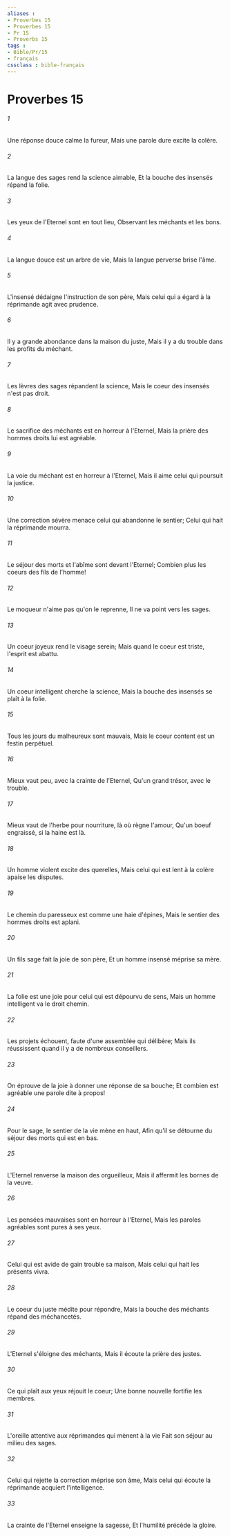 ```yaml
---
aliases : 
- Proverbes 15
- Proverbes 15
- Pr 15
- Proverbs 15
tags : 
- Bible/Pr/15
- français
cssclass : bible-français
---
```


# Proverbes 15

###### 1
Une réponse douce calme la fureur, Mais une parole dure excite la colère.
###### 2
La langue des sages rend la science aimable, Et la bouche des insensés répand la folie.
###### 3
Les yeux de l'Eternel sont en tout lieu, Observant les méchants et les bons.
###### 4
La langue douce est un arbre de vie, Mais la langue perverse brise l'âme.
###### 5
L'insensé dédaigne l'instruction de son père, Mais celui qui a égard à la réprimande agit avec prudence.
###### 6
Il y a grande abondance dans la maison du juste, Mais il y a du trouble dans les profits du méchant.
###### 7
Les lèvres des sages répandent la science, Mais le coeur des insensés n'est pas droit.
###### 8
Le sacrifice des méchants est en horreur à l'Eternel, Mais la prière des hommes droits lui est agréable.
###### 9
La voie du méchant est en horreur à l'Eternel, Mais il aime celui qui poursuit la justice.
###### 10
Une correction sévère menace celui qui abandonne le sentier; Celui qui hait la réprimande mourra.
###### 11
Le séjour des morts et l'abîme sont devant l'Eternel; Combien plus les coeurs des fils de l'homme!
###### 12
Le moqueur n'aime pas qu'on le reprenne, Il ne va point vers les sages.
###### 13
Un coeur joyeux rend le visage serein; Mais quand le coeur est triste, l'esprit est abattu.
###### 14
Un coeur intelligent cherche la science, Mais la bouche des insensés se plaît à la folie.
###### 15
Tous les jours du malheureux sont mauvais, Mais le coeur content est un festin perpétuel.
###### 16
Mieux vaut peu, avec la crainte de l'Eternel, Qu'un grand trésor, avec le trouble.
###### 17
Mieux vaut de l'herbe pour nourriture, là où règne l'amour, Qu'un boeuf engraissé, si la haine est là.
###### 18
Un homme violent excite des querelles, Mais celui qui est lent à la colère apaise les disputes.
###### 19
Le chemin du paresseux est comme une haie d'épines, Mais le sentier des hommes droits est aplani.
###### 20
Un fils sage fait la joie de son père, Et un homme insensé méprise sa mère.
###### 21
La folie est une joie pour celui qui est dépourvu de sens, Mais un homme intelligent va le droit chemin.
###### 22
Les projets échouent, faute d'une assemblée qui délibère; Mais ils réussissent quand il y a de nombreux conseillers.
###### 23
On éprouve de la joie à donner une réponse de sa bouche; Et combien est agréable une parole dite à propos!
###### 24
Pour le sage, le sentier de la vie mène en haut, Afin qu'il se détourne du séjour des morts qui est en bas.
###### 25
L'Eternel renverse la maison des orgueilleux, Mais il affermit les bornes de la veuve.
###### 26
Les pensées mauvaises sont en horreur à l'Eternel, Mais les paroles agréables sont pures à ses yeux.
###### 27
Celui qui est avide de gain trouble sa maison, Mais celui qui hait les présents vivra.
###### 28
Le coeur du juste médite pour répondre, Mais la bouche des méchants répand des méchancetés.
###### 29
L'Eternel s'éloigne des méchants, Mais il écoute la prière des justes.
###### 30
Ce qui plaît aux yeux réjouit le coeur; Une bonne nouvelle fortifie les membres.
###### 31
L'oreille attentive aux réprimandes qui mènent à la vie Fait son séjour au milieu des sages.
###### 32
Celui qui rejette la correction méprise son âme, Mais celui qui écoute la réprimande acquiert l'intelligence.
###### 33
La crainte de l'Eternel enseigne la sagesse, Et l'humilité précède la gloire.
